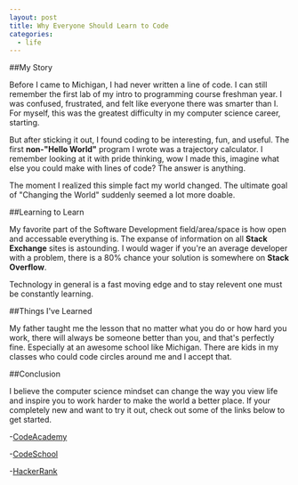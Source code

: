 ```yaml
---
layout: post
title: Why Everyone Should Learn to Code
categories:
  - life
---
```


##My Story

Before I came to Michigan, I had never written a line of code. I can still remember the first lab of my intro to programming course freshman year. I was confused, frustrated, and felt like everyone there was smarter than I. For myself, this was the greatest difficulty in my computer science career, starting.

But after sticking it out, I found coding to be interesting, fun, and useful. The first **non-"Hello World"** program I wrote was a trajectory calculator. I remember looking at it with pride thinking, wow I made this, imagine what else you could make with lines of code? The answer is anything.

The moment I realized this simple fact my world changed. The ultimate goal of "Changing the World" suddenly seemed a lot more doable. 

##Learning to Learn

My favorite part of the Software Development field/area/space is how open and accessable everything is. The expanse of information on all **Stack Exchange** sites is astounding. I would wager if you're an average developer with a problem, there is a 80% chance your solution is somewhere on **Stack Overflow**. 

Technology in general is a fast moving edge and to stay relevent one must be constantly learning. 

##Things I've Learned

My father taught me the lesson that no matter what you do or how hard you work, there will always be someone better than you, and that's perfectly fine. Especially at an awesome school like Michigan. There are kids in my classes who could code circles around me and I accept that. 

##Conclusion

I believe the computer science mindset can change the way you view life and inspire you to work harder to make the world a better place. If your completely new and want to try it out, check out some of the links below to get started.

  -[CodeAcademy](http://codecademy.com)

  -[CodeSchool](https://codeschool.com)

  -[HackerRank](https://hackerrank.com)




